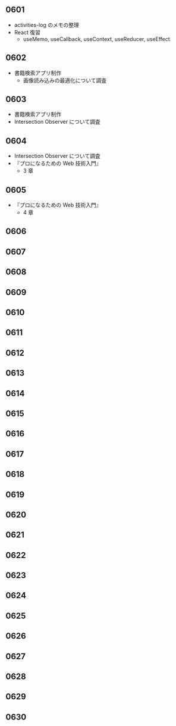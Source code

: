 ## 0601

- activities-log のメモの整理
- React 復習
  - useMemo, useCallback, useContext, useReducer, useEffect

## 0602

- 書籍検索アプリ制作
  - 画像読み込みの最適化について調査

## 0603

- 書籍検索アプリ制作
- Intersection Observer について調査

## 0604

- Intersection Observer について調査
- 『プロになるための Web 技術入門』
  - 3 章

## 0605

- 『プロになるための Web 技術入門』
  - 4 章

## 0606

## 0607

## 0608

## 0609

## 0610

## 0611

## 0612

## 0613

## 0614

## 0615

## 0616

## 0617

## 0618

## 0619

## 0620

## 0621

## 0622

## 0623

## 0624

## 0625

## 0626

## 0627

## 0628

## 0629

## 0630
